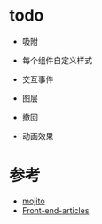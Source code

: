 # todo

- 吸附
- 每个组件自定义样式
- 交互事件
- 图层
- 撤回

- 动画效果

# 参考

- [mojito](https://github.com/drinkjs/mojito)
- [Front-end-articles](https://github.com/woai3c/Front-end-articles/issues/20)
